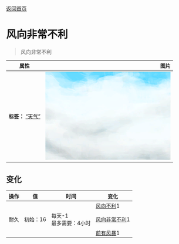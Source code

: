 [返回首页](index.md)  
# 风向非常不利  
> 风向非常不利  
  
  属性  |   图片   
 ----  |  ----:   
 **标签：**	[“天气”](tag_Weather.md)  |  ![](Sprite/WeatherCloudy_0.png)   
  
## 变化  
操作  |  值  |  时间  |  变化  
----  |  ----  |  ----  |  ----  
耐久  |  初始：16  |  每天-1<br>最多需要：4小时  |  [风向不利](OpenSea_UnFavourable.md)1 <br><br>[风向非常不利](OpenSea_VeryUnFavourable.md)1 <br><br>[前有风暴](OpenSea_StormFront.md)1   
